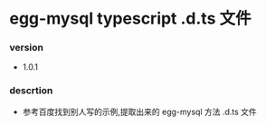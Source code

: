 # egg-mysql typescript .d.ts 文件

### version

- 1.0.1

### descrtion

- 参考百度找到别人写的示例,提取出来的 egg-mysql 方法 .d.ts 文件

